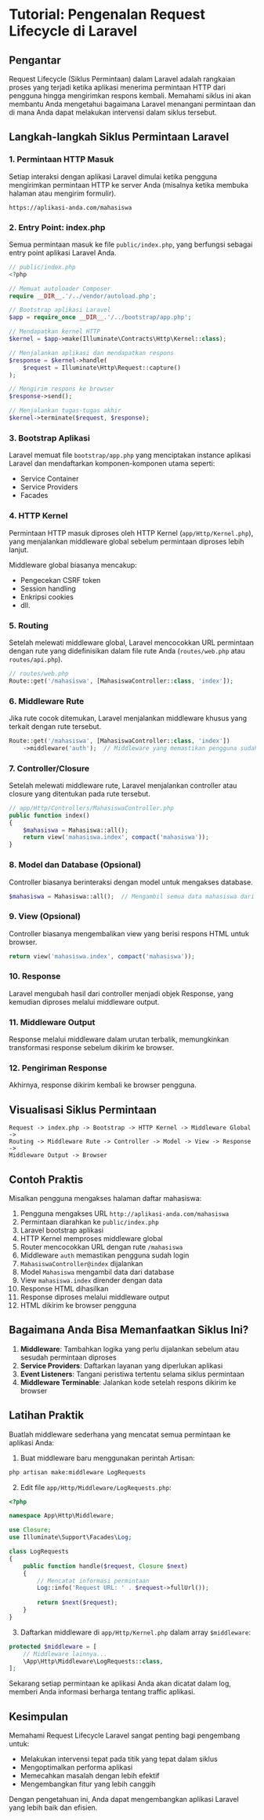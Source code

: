 # Tutorial: Pengenalan Request Lifecycle di Laravel

## Pengantar

Request Lifecycle (Siklus Permintaan) dalam Laravel adalah rangkaian proses yang terjadi ketika aplikasi menerima permintaan HTTP dari pengguna hingga mengirimkan respons kembali. Memahami siklus ini akan membantu Anda mengetahui bagaimana Laravel menangani permintaan dan di mana Anda dapat melakukan intervensi dalam siklus tersebut.

## Langkah-langkah Siklus Permintaan Laravel

### 1. Permintaan HTTP Masuk

Setiap interaksi dengan aplikasi Laravel dimulai ketika pengguna mengirimkan permintaan HTTP ke server Anda (misalnya ketika membuka halaman atau mengirim formulir).

```
https://aplikasi-anda.com/mahasiswa
```

### 2. Entry Point: index.php

Semua permintaan masuk ke file `public/index.php`, yang berfungsi sebagai entry point aplikasi Laravel Anda.

```php
// public/index.php
<?php

// Memuat autoloader Composer
require __DIR__.'/../vendor/autoload.php';

// Bootstrap aplikasi Laravel
$app = require_once __DIR__.'/../bootstrap/app.php';

// Mendapatkan kernel HTTP
$kernel = $app->make(Illuminate\Contracts\Http\Kernel::class);

// Menjalankan aplikasi dan mendapatkan respons
$response = $kernel->handle(
    $request = Illuminate\Http\Request::capture()
);

// Mengirim respons ke browser
$response->send();

// Menjalankan tugas-tugas akhir
$kernel->terminate($request, $response);
```

### 3. Bootstrap Aplikasi

Laravel memuat file `bootstrap/app.php` yang menciptakan instance aplikasi Laravel dan mendaftarkan komponen-komponen utama seperti:
- Service Container
- Service Providers
- Facades

### 4. HTTP Kernel

Permintaan HTTP masuk diproses oleh HTTP Kernel (`app/Http/Kernel.php`), yang menjalankan middleware global sebelum permintaan diproses lebih lanjut.

Middleware global biasanya mencakup:
- Pengecekan CSRF token
- Session handling
- Enkripsi cookies
- dll.

### 5. Routing

Setelah melewati middleware global, Laravel mencocokkan URL permintaan dengan rute yang didefinisikan dalam file rute Anda (`routes/web.php` atau `routes/api.php`).

```php
// routes/web.php
Route::get('/mahasiswa', [MahasiswaController::class, 'index']);
```

### 6. Middleware Rute

Jika rute cocok ditemukan, Laravel menjalankan middleware khusus yang terkait dengan rute tersebut.

```php
Route::get('/mahasiswa', [MahasiswaController::class, 'index'])
    ->middleware('auth');  // Middleware yang memastikan pengguna sudah login
```

### 7. Controller/Closure

Setelah melewati middleware rute, Laravel menjalankan controller atau closure yang ditentukan pada rute tersebut.

```php
// app/Http/Controllers/MahasiswaController.php
public function index()
{
    $mahasiswa = Mahasiswa::all();
    return view('mahasiswa.index', compact('mahasiswa'));
}
```

### 8. Model dan Database (Opsional)

Controller biasanya berinteraksi dengan model untuk mengakses database.

```php
$mahasiswa = Mahasiswa::all();  // Mengambil semua data mahasiswa dari database
```

### 9. View (Opsional)

Controller biasanya mengembalikan view yang berisi respons HTML untuk browser.

```php
return view('mahasiswa.index', compact('mahasiswa'));
```

### 10. Response

Laravel mengubah hasil dari controller menjadi objek Response, yang kemudian diproses melalui middleware output.

### 11. Middleware Output

Response melalui middleware dalam urutan terbalik, memungkinkan transformasi response sebelum dikirim ke browser.

### 12. Pengiriman Response

Akhirnya, response dikirim kembali ke browser pengguna.

## Visualisasi Siklus Permintaan

```
Request -> index.php -> Bootstrap -> HTTP Kernel -> Middleware Global -> 
Routing -> Middleware Rute -> Controller -> Model -> View -> Response -> 
Middleware Output -> Browser
```

## Contoh Praktis

Misalkan pengguna mengakses halaman daftar mahasiswa:

1. Pengguna mengakses URL `http://aplikasi-anda.com/mahasiswa`
2. Permintaan diarahkan ke `public/index.php`
3. Laravel bootstrap aplikasi
4. HTTP Kernel memproses middleware global
5. Router mencocokkan URL dengan rute `/mahasiswa`
6. Middleware `auth` memastikan pengguna sudah login
7. `MahasiswaController@index` dijalankan
8. Model `Mahasiswa` mengambil data dari database
9. View `mahasiswa.index` dirender dengan data
10. Response HTML dihasilkan
11. Response diproses melalui middleware output
12. HTML dikirim ke browser pengguna

## Bagaimana Anda Bisa Memanfaatkan Siklus Ini?

1. **Middleware**: Tambahkan logika yang perlu dijalankan sebelum atau sesudah permintaan diproses
2. **Service Providers**: Daftarkan layanan yang diperlukan aplikasi
3. **Event Listeners**: Tangani peristiwa tertentu selama siklus permintaan
4. **Middleware Terminable**: Jalankan kode setelah respons dikirim ke browser

## Latihan Praktik

Buatlah middleware sederhana yang mencatat semua permintaan ke aplikasi Anda:

1. Buat middleware baru menggunakan perintah Artisan:
```bash
php artisan make:middleware LogRequests
```

2. Edit file `app/Http/Middleware/LogRequests.php`:
```php
<?php

namespace App\Http\Middleware;

use Closure;
use Illuminate\Support\Facades\Log;

class LogRequests
{
    public function handle($request, Closure $next)
    {
        // Mencatat informasi permintaan
        Log::info('Request URL: ' . $request->fullUrl());
        
        return $next($request);
    }
}
```

3. Daftarkan middleware di `app/Http/Kernel.php` dalam array `$middleware`:
```php
protected $middleware = [
    // Middleware lainnya...
    \App\Http\Middleware\LogRequests::class,
];
```

Sekarang setiap permintaan ke aplikasi Anda akan dicatat dalam log, memberi Anda informasi berharga tentang traffic aplikasi.

## Kesimpulan

Memahami Request Lifecycle Laravel sangat penting bagi pengembang untuk:
- Melakukan intervensi tepat pada titik yang tepat dalam siklus
- Mengoptimalkan performa aplikasi
- Memecahkan masalah dengan lebih efektif
- Mengembangkan fitur yang lebih canggih

Dengan pengetahuan ini, Anda dapat mengembangkan aplikasi Laravel yang lebih baik dan efisien.